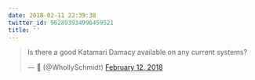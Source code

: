 ```yaml
---
date: 2018-02-11 22:39:38
twitter_id: 962893934996459521
title: ''
---
```


<blockquote class="twitter-tweet"><p lang="en" dir="ltr">Is there a good Katamari Damacy available on any current systems?</p>&mdash; 🤧 (@WhollySchmidt) <a href="https://twitter.com/WhollySchmidt/status/962882982242594816?ref_src=twsrc%5Etfw">February 12, 2018</a></blockquote>
<script async src="https://platform.twitter.com/widgets.js" charset="utf-8"></script>
